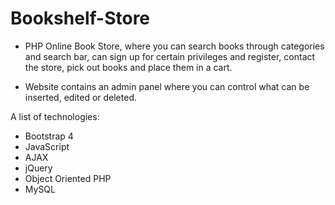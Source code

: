 # Bookshelf-Store

* PHP Online Book Store, where you can search books through categories and search bar, can sign up for certain privileges and register, contact the store, pick out books and place them in a cart. 

* Website contains an admin panel where you can control what can be inserted, edited or deleted.

A list of technologies:
- Bootstrap 4
- JavaScript
- AJAX
- jQuery
- Object Oriented PHP
- MySQL
